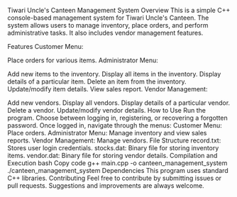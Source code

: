 Tiwari Uncle's Canteen Management System
Overview
This is a simple C++ console-based management system for Tiwari Uncle's Canteen. The system allows users to manage inventory, place orders, and perform administrative tasks. It also includes vendor management features.

Features
Customer Menu:

Place orders for various items.
Administrator Menu:

Add new items to the inventory.
Display all items in the inventory.
Display details of a particular item.
Delete an item from the inventory.
Update/modify item details.
View sales report.
Vendor Management:

Add new vendors.
Display all vendors.
Display details of a particular vendor.
Delete a vendor.
Update/modify vendor details.
How to Use
Run the program.
Choose between logging in, registering, or recovering a forgotten password.
Once logged in, navigate through the menus:
Customer Menu: Place orders.
Administrator Menu: Manage inventory and view sales reports.
Vendor Management: Manage vendors.
File Structure
record.txt: Stores user login credentials.
stocks.dat: Binary file for storing inventory items.
vendor.dat: Binary file for storing vendor details.
Compilation and Execution
bash
Copy code
g++ main.cpp -o canteen_management_system
./canteen_management_system
Dependencies
This program uses standard C++ libraries.
Contributing
Feel free to contribute by submitting issues or pull requests. Suggestions and improvements are always welcome.


